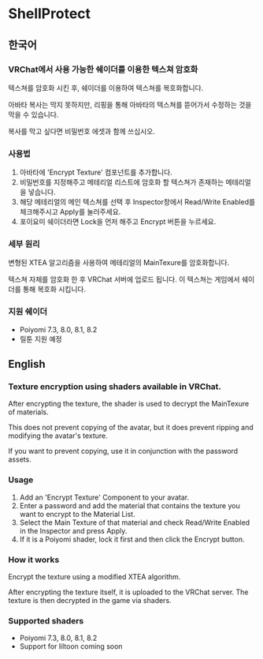 # ShellProtect

## 한국어

### **VRChat에서 사용 가능한 쉐이더를 이용한 텍스쳐 암호화**

텍스쳐를 암호화 시킨 후, 쉐이더를 이용하여 텍스쳐를 복호화합니다.

아바타 복사는 막지 못하지만, 리핑을 통해 아바타의 텍스쳐를 뜯어가서 수정하는 것을 막을 수 있습니다.

복사를 막고 싶다면 비밀번호 에셋과 함께 쓰십시오.

### 사용법
1. 아바타에 'Encrypt Texture' 컴포넌트를 추가합니다.
2. 비밀번호를 지정해주고 메테리얼 리스트에 암호화 할 텍스쳐가 존재하는 메테리얼을 넣습니다.
3. 해당 메테리얼의 메인 텍스쳐를 선택 후 Inspector창에서 Read/Write Enabled를 체크해주시고 Apply를 눌러주세요.
4. 포이요미 쉐이더라면 Lock을 먼저 해주고 Encrypt 버튼을 누르세요.

### 세부 원리
변형된 XTEA 알고리즘을 사용하여 메테리얼의 MainTexure를 암호화합니다.

텍스쳐 자체를 암호화 한 후 VRChat 서버에 업로드 됩니다. 이 텍스쳐는 게임에서 쉐이더를 통해 복호화 시킵니다.

### 지원 쉐이더
- Poiyomi 7.3, 8.0, 8.1, 8.2
- 릴툰 지원 예정

## English

### **Texture encryption using shaders available in VRChat**.

After encrypting the texture, the shader is used to decrypt the MainTexure of materials.

This does not prevent copying of the avatar, but it does prevent ripping and modifying the avatar's texture.

If you want to prevent copying, use it in conjunction with the password assets.

### Usage
1. Add an 'Encrypt Texture' Component to your avatar.
2. Enter a password and add the material that contains the texture you want to encrypt to the Material List.
3. Select the Main Texture of that material and check Read/Write Enabled in the Inspector and press Apply.
4. If it is a Poiyomi shader, lock it first and then click the Encrypt button.

### How it works
Encrypt the texture using a modified XTEA algorithm.

After encrypting the texture itself, it is uploaded to the VRChat server. The texture is then decrypted in the game via shaders.

### Supported shaders
- Poiyomi 7.3, 8.0, 8.1, 8.2
- Support for liltoon coming soon
